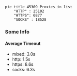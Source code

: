 
```mermaid
pie title 45309 Proxies in list
    "HTTP" : 25102
    "HTTPS": 6877
    "SOCKS" : 18528
```

### Some Info
#### Average Timeout

- mixed: 3.0s
- http: 1.5s
- https: 8.6s
- socks: 6.3s